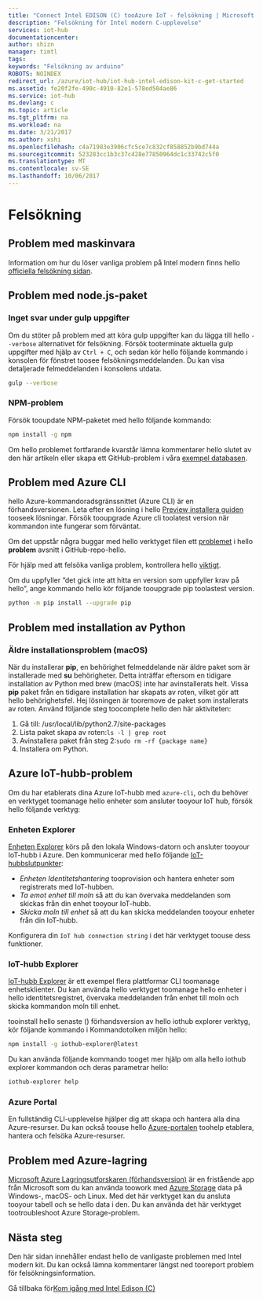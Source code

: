 ```yaml
---
title: "Connect Intel EDISON (C) tooAzure IoT - felsökning | Microsoft Docs"
description: "Felsökning för Intel modern C-upplevelse"
services: iot-hub
documentationcenter: 
author: shizn
manager: timtl
tags: 
keywords: "Felsökning av arduino"
ROBOTS: NOINDEX
redirect_url: /azure/iot-hub/iot-hub-intel-edison-kit-c-get-started
ms.assetid: fe20f2fe-490c-4910-82e1-578ed504ae86
ms.service: iot-hub
ms.devlang: c
ms.topic: article
ms.tgt_pltfrm: na
ms.workload: na
ms.date: 3/21/2017
ms.author: xshi
ms.openlocfilehash: c4a71983e3906cfc5ce7c832cf858852b9bd744a
ms.sourcegitcommit: 523283cc1b3c37c428e77850964dc1c33742c5f0
ms.translationtype: MT
ms.contentlocale: sv-SE
ms.lasthandoff: 10/06/2017
---
```

# <a name="troubleshooting"></a>Felsökning
## <a name="hardware-issues"></a>Problem med maskinvara
Information om hur du löser vanliga problem på Intel modern finns hello [officiella felsökning sidan](https://software.intel.com/en-us/node/637974).

## <a name="nodejs-package-issues"></a>Problem med node.js-paket
### <a name="no-response-during-gulp-tasks"></a>Inget svar under gulp uppgifter
Om du stöter på problem med att köra gulp uppgifter kan du lägga till hello `--verbose` alternativet för felsökning. Försök tooterminate aktuella gulp uppgifter med hjälp av `Ctrl + C`, och sedan kör hello följande kommando i konsolen för fönstret toosee felsökningsmeddelanden. Du kan visa detaljerade felmeddelanden i konsolens utdata. 

```bash
gulp --verbose
```

### <a name="npm-issues"></a>NPM-problem
Försök tooupdate NPM-paketet med hello följande kommando:

```bash
npm install -g npm
```

Om hello problemet fortfarande kvarstår lämna kommentarer hello slutet av den här artikeln eller skapa ett GitHub-problem i våra [exempel databasen][sample-repository].

## <a name="azure-cli-issues"></a>Problem med Azure CLI
hello Azure-kommandoradsgränssnittet (Azure CLI) är en förhandsversionen. Leta efter en lösning i hello [Preview installera guiden](https://github.com/Azure/azure-cli/blob/master/doc/preview_install_guide.md) tooseek lösningar. Försök tooupgrade Azure cli toolatest version när kommandon inte fungerar som förväntat.

Om det uppstår några buggar med hello verktyget filen ett [problemet](https://github.com/Azure/azure-cli/issues) i hello **problem** avsnitt i GitHub-repo-hello.

För hjälp med att felsöka vanliga problem, kontrollera hello [viktigt](https://github.com/Azure/azure-cli/blob/master/README.rst).

Om du uppfyller ”det gick inte att hitta en version som uppfyller krav på hello”, ange kommando hello kör följande tooupgrade pip toolastest version.

```bash
python -m pip install --upgrade pip
```

## <a name="python-installation-issues"></a>Problem med installation av Python
### <a name="legacy-installation-issues-macos"></a>Äldre installationsproblem (macOS)
När du installerar **pip**, en behörighet felmeddelande när äldre paket som är installerade med **su** behörigheter. Detta inträffar eftersom en tidigare installation av Python med brew (macOS) inte har avinstallerats helt. Vissa **pip** paket från en tidigare installation har skapats av roten, vilket gör att hello behörighetsfel. Hej lösningen är tooremove de paket som installerats av roten. Använd följande steg toocomplete hello den här aktiviteten:

1. Gå till: /usr/local/lib/python2.7/site-packages
2. Lista paket skapa av roten:`ls -l | grep root`
3. Avinstallera paket från steg 2:`sudo rm -rf {package name}`
4. Installera om Python.

## <a name="azure-iot-hub-issues"></a>Azure IoT-hubb-problem
Om du har etablerats dina Azure IoT-hubb med `azure-cli`, och du behöver en verktyget toomanage hello enheter som ansluter tooyour IoT hub, försök hello följande verktyg:

### <a name="device-explorer"></a>Enheten Explorer
[Enheten Explorer](https://github.com/Azure/azure-iot-sdk-csharp/tree/master/tools/DeviceExplorer) körs på den lokala Windows-datorn och ansluter tooyour IoT-hubb i Azure. Den kommunicerar med hello följande [IoT-hubbslutpunkter](iot-hub-devguide.md):

- _Enheten Identitetshantering_ tooprovision och hantera enheter som registrerats med IoT-hubben.
- _Ta emot enhet till moln_ så att du kan övervaka meddelanden som skickas från din enhet tooyour IoT-hubb.
- _Skicka moln till enhet_ så att du kan skicka meddelanden tooyour enheter från din IoT-hubb.

Konfigurera din `IoT hub connection string` i det här verktyget toouse dess funktioner.

### <a name="iot-hub-explorer"></a>IoT-hubb Explorer
[IoT-hubb Explorer](https://github.com/Azure/iothub-explorer) är ett exempel flera plattformar CLI toomanage enhetsklienter. Du kan använda hello verktyget toomanage hello enheter i hello identitetsregistret, övervaka meddelanden från enhet till moln och skicka kommandon moln till enhet.

tooinstall hello senaste () förhandsversion av hello iothub explorer verktyg, kör följande kommando i Kommandotolken miljön hello:

```bash
npm install -g iothub-explorer@latest
```

Du kan använda följande kommando tooget mer hjälp om alla hello iothub explorer kommandon och deras parametrar hello:

```bash
iothub-explorer help
```

### <a name="azure-portal"></a>Azure Portal
En fullständig CLI-upplevelse hjälper dig att skapa och hantera alla dina Azure-resurser. Du kan också toouse hello [Azure-portalen](../azure-portal-overview.md) toohelp etablera, hantera och felsöka Azure-resurser.

## <a name="azure-storage-issues"></a>Problem med Azure-lagring
[Microsoft Azure Lagringsutforskaren (förhandsversion)](http://storageexplorer.com) är en fristående app från Microsoft som du kan använda toowork med [Azure Storage](https://azure.microsoft.com/en-us/services/storage/) data på Windows-, macOS- och Linux. Med det här verktyget kan du ansluta tooyour tabell och se hello data i den. Du kan använda det här verktyget tootroubleshoot Azure Storage-problem.

## <a name="next-steps"></a>Nästa steg
Den här sidan innehåller endast hello de vanligaste problemen med Intel modern kit. Du kan också lämna kommentarer längst ned tooreport problem för felsökningsinformation.

Gå tillbaka för[Kom igång med Intel Edison (C)](iot-hub-intel-edison-kit-c-get-started.md)

<!-- Images and links -->

[sample-repository]: https://github.com/Azure-Samples/iot-hub-c-edison-getting-started